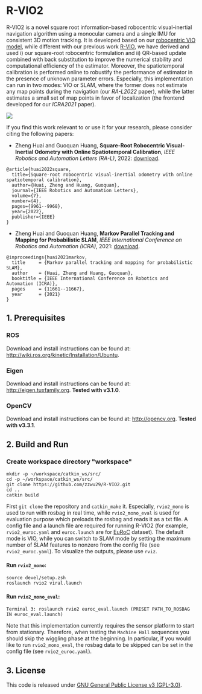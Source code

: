 # R-VIO2

R-VIO2 is a novel square root information-based robocentric visual-inertial navigation algorithm using a monocular camera and a single IMU for consistent 3D motion tracking. It is developed based on our [robocentric VIO model](https://journals.sagepub.com/doi/pdf/10.1177/0278364919853361), while different with our previous work [R-VIO](https://github.com/rpng/R-VIO), we have derived and used i) our square-root robocentric formulation and ii) QR-based update combined with back substitution to improve the numerical stability and computational efficiency of the estimator. Moreover, the spatiotemporal calibration is performed online to robustify the performance of estimator in the presence of unknown parameter errors. Especially, this implementation can run in two modes: VIO or SLAM, where the former does not estimate any map points during the navigation (our *RA-L2022* paper), while the latter estimates a small set of map points in favor of localization (the frontend developed for our *ICRA2021* paper).

![](rvio2.gif)

If you find this work relevant to or use it for your research, please consider citing the following papers:
- Zheng Huai and Guoquan Huang, **Square-Root Robocentric Visual-Inertial Odometry with Online Spatiotemporal Calibration**, *IEEE Robotics and Automation Letters (RA-L)*, 2022: [download](https://ieeexplore.ieee.org/document/9830847).
```
@article{huai2022square,
  title={Square-root robocentric visual-inertial odometry with online spatiotemporal calibration},
  author={Huai, Zheng and Huang, Guoquan},
  journal={IEEE Robotics and Automation Letters},
  volume={7},
  number={4},
  pages={9961--9968},
  year={2022},
  publisher={IEEE}
}
```
- Zheng Huai and Guoquan Huang, **Markov Parallel Tracking and Mapping for Probabilistic SLAM**, *IEEE International Conference on Robotics and Automation (ICRA)*, 2021: [download](https://ieeexplore.ieee.org/document/9561238).
```
@inproceedings{huai2021markov,
  title     = {Markov parallel tracking and mapping for probabilistic SLAM},
  author    = {Huai, Zheng and Huang, Guoquan},
  booktitle = {IEEE International Conference on Robotics and Automation (ICRA)},
  pages     = {11661--11667},
  year      = {2021}
}
```

## 1. Prerequisites
### ROS
Download and install instructions can be found at: http://wiki.ros.org/kinetic/Installation/Ubuntu.
### Eigen
Download and install instructions can be found at: http://eigen.tuxfamily.org. **Tested with v3.1.0**.
### OpenCV
Download and install instructions can be found at: http://opencv.org. **Tested with v3.3.1**.


## 2. Build and Run
### Create workspace directory "workspace"
  ```
  mkdir -p ~/workspace/catkin_ws/src/
  cd -p ~/workspace/catkin_ws/src/
  git clone https://github.com/zzwu29/R-VIO2.git
  cd ..
  catkin build
  ```

First `git clone` the repository and `catkin_make` it. Especially, `rvio2_mono` is used to run with rosbag in real time, while `rvio2_mono_eval` is used for evaluation purpose which preloads the rosbag and reads it as a txt file. A config file and a launch file are required for running R-VIO2 (for example, `rvio2_euroc.yaml` and `euroc.launch` are for [EuRoC](https://projects.asl.ethz.ch/datasets/doku.php?id=kmavvisualinertialdatasets) dataset). The default mode is VIO, while you can switch to SLAM mode by setting the maximum number of SLAM features to nonzero from the config file (see `rvio2_euroc.yaml`). To visualize the outputs, please use `rviz`.
<!-- #### Start ROS:
  ```
  Terminal 1: roscore
  ```
  ```
  Terminal 2: rviz (AND OPEN rvio2_rviz.rviz IN THE CONFIG FOLDER)
  ``` -->
#### Run `rvio2_mono`:
  <!-- ```
  Terminal 3: rosbag play --pause V1_01_easy.bag (AND SKIP SOME DATA IF NEEDED)
  ```
  ```
  Terminal 4: roslaunch rvio2 euroc.launch
  ``` -->
  ```
  source devel/setup.zsh
  roslaunch rvio2 viral.launch
  ```
#### Run `rvio2_mono_eval`:
  ```
  Terminal 3: roslaunch rvio2 euroc_eval.launch (PRESET PATH_TO_ROSBAG IN euroc_eval.launch)
  ```
Note that this implementation currently requires the sensor platform to start from stationary. Therefore, when testing the `Machine Hall` sequences you should skip the wiggling phase at the beginning. In particular, if you would like to run `rvio2_mono_eval`, the rosbag data to be skipped can be set in the config file (see `rvio2_euroc.yaml`).

## 3. License
This code is released under [GNU General Public License v3 (GPL-3.0)](https://www.gnu.org/licenses/gpl-3.0.en.html).
